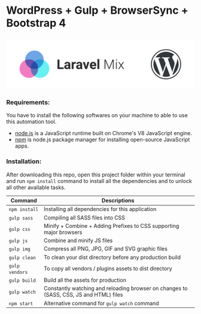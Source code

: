 # WordPress + Gulp + BrowserSync + Bootstrap 4 

![alt text](preview.png)
---
### Requirements:
You have to install the following softwares on your machine to able to use this automation tool.
- [node.js](https://nodejs.org/en/) is a JavaScript runtime built on Chrome's V8 JavaScript engine.
- [npm](https://www.npmjs.com/) is node.js package manager for installing open-source JavaScript apps.


### Installation:
After downloading this repo, open this project folder within your terminal and run `npm install` command to install all the dependencies and to unlock all other available tasks.

| Command | Descriptions |
| ------------- | ------------- |
| `npm install`  | Installing all dependencies for this application  |
| `gulp sass`  | Compiling all SASS files into CSS  |
| `gulp css` | Minify + Combine + Adding Prefixes to CSS supporting major browsers  |
| `gulp js` | Combine and minify JS files  |
| `gulp img`  | Compress all PNG, JPG, GIF and SVG graphic files  |
| `gulp clean`  | To clean your dist directory before any production build  |
| `gulp vendors`  | To copy all vendors / plugins assets to dist directory  |
| `gulp build`  | Build all the assets for production  |
| `gulp watch` | Constantly watching and reloading browser on changes to (SASS, CSS, JS and HTML) files  |
| `npm start` | Alternative command for `gulp watch` command  |
